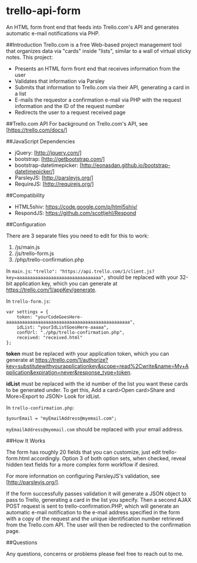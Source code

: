 trello-api-form
===============

An HTML form front end that feeds into Trello.com's API and generates automatic e-mail notifications via PHP.

##Introduction
Trello.com is a free Web-based project management tool that organizes data via "cards" inside "lists", similar to a wall of virtual sticky notes. This project:

- Presents an HTML form front end that receives information from the user
- Validates that information via Parsley
- Submits that information to Trello.com via their API, generating a card in a list
- E-mails the requestor a confirmation e-mail via PHP with the request information and the ID of the request number
- Redirects the user to a request received page

##Trello.com API
For background on Trello.com's API, see [https://trello.com/docs/]

##JavaScript Dependencies
- jQuery: [http://jquery.com/]
- bootstrap: [http://getbootstrap.com/]
- bootstrap-datetimepicker: [http://eonasdan.github.io/bootstrap-datetimepicker/]
- ParsleyJS: [http://parsleyjs.org/]
- RequireJS: [http://requirejs.org/]

##Compatibility
- HTML5shiv: https://code.google.com/p/html5shiv/
- RespondJS: https://github.com/scottjehl/Respond

##Configuration

There are 3 separate files you need to edit for this to work:

1. /js/main.js
2. /js/trello-form.js
3. /php/trello-confirmation.php

In `main.js`:
`"trello": "https://api.trello.com/1/client.js?key=aaaaaaaaaaaaaaaaaaaaaaaaaaaaaaaa",`
should be replaced with your 32-bit application key, which you can generate at https://trello.com/1/appKey/generate.

In `trello-form.js`:
````
var settings = {
	token: "yourCodeGoesHere-aaaaaaaaaaaaaaaaaaaaaaaaaaaaaaaaaaaaaaaaaaaaaaa",
	idList: "yourIdListGoesHere-aaaaa",
	confUrl: "./php/trello-confirmation.php",	
	received: "received.html"
};
````
**token** must be replaced with your application token, which you can generate at https://trello.com/1/authorize?key=substitutewithyourapplicationkey&scope=read%2Cwrite&name=My+Application&expiration=never&response_type=token.

**idList** must be replaced with the id number of the list you want these cards to be generated under. To get this, Add a card>Open card>Share and More>Export to JSON> Look for idList.

In `trello-confirmation.php`:

`$yourEmail = "myEmailAddress@myemail.com";`

`myEmailAddress@myemail.com` should be replaced with your email address.

##How It Works

The form has roughly 20 fields that you can customize, just edit trello-form.html accordingly. Option 3 of both option sets, when checked, reveal hidden text fields for a more complex form workflow if desired.

For more information on configuring ParsleyJS's validation, see [http://parsleyjs.org/].

If the form successfully passes validation it will generate a JSON object to pass to Trello, generating a card in the list you specify. Then a second AJAX POST request is sent to trello-confirmation.PHP, which will generate an automatic e-mail notification to the e-mail address specified in the form with a copy of the request and the unique identification number retrieved from the Trello.com API. The user will then be redirected to the confirmation page.

##Questions

Any questions, concerns or problems please feel free to reach out to me.

